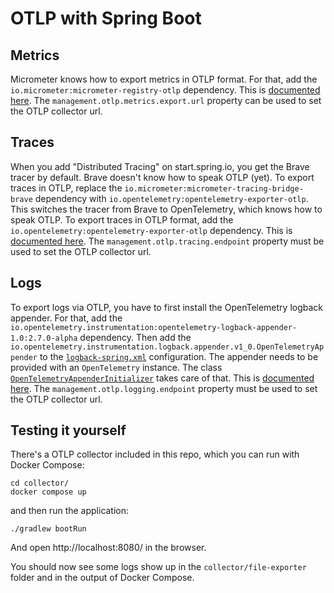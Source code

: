 # OTLP with Spring Boot

## Metrics

Micrometer knows how to export metrics in OTLP format.
For that, add the `io.micrometer:micrometer-registry-otlp` dependency.
This is [documented here](https://docs.micrometer.io/micrometer/reference/implementations/otlp.html).
The `management.otlp.metrics.export.url` property can be used to set the OTLP collector url.

## Traces

When you add "Distributed Tracing" on start.spring.io, you get the Brave tracer by default.
Brave doesn't know how to speak OTLP (yet).
To export traces in OTLP, replace the `io.micrometer:micrometer-tracing-bridge-brave` dependency with `io.opentelemetry:opentelemetry-exporter-otlp`.
This switches the tracer from Brave to OpenTelemetry, which knows how to speak OTLP. 
To export traces in OTLP format, add the `io.opentelemetry:opentelemetry-exporter-otlp` dependency.
This is [documented here](https://docs.spring.io/spring-boot/3.4-SNAPSHOT/reference/actuator/tracing.html#actuator.micrometer-tracing.tracer-implementations.otel-otlp).
The `management.otlp.tracing.endpoint` property must be used to set the OTLP collector url.

## Logs

To export logs via OTLP, you have to first install the OpenTelemetry logback appender.
For that, add the `io.opentelemetry.instrumentation:opentelemetry-logback-appender-1.0:2.7.0-alpha` dependency.
Then add the `io.opentelemetry.instrumentation.logback.appender.v1_0.OpenTelemetryAppender` to the [`logback-spring.xml`](src/main/resources/logback-spring.xml) configuration.
The appender needs to be provided with an `OpenTelemetry` instance.
The class [`OpenTelemetryAppenderInitializer`](src/main/java/com/example/otlp_test/OpenTelemetryAppenderInitializer.java) takes care of that.
This is [documented here](https://docs.spring.io/spring-boot/3.4-SNAPSHOT/reference/actuator/loggers.html#actuator.loggers.opentelemetry).
The `management.otlp.logging.endpoint` property must be used to set the OTLP collector url.

## Testing it yourself

There's a OTLP collector included in this repo, which you can run with Docker Compose:

```shell
cd collector/
docker compose up
```

and then run the application:

```
./gradlew bootRun
```

And open http://localhost:8080/ in the browser.

You should now see some logs show up in the `collector/file-exporter` folder and in the output of Docker Compose.
